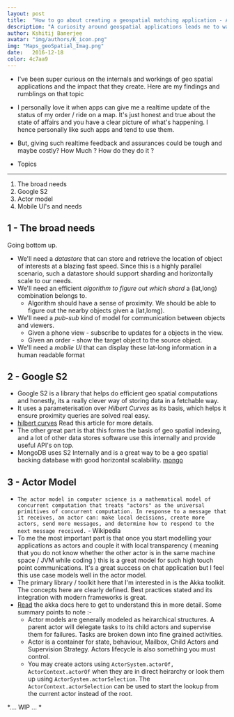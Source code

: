 ```yaml
---
layout: post
title:  "How to go about creating a geospatial matching application - A creators learning and a work in progress"
description: "A curiosity around geospatial applications leads me to wander such lands. This blog details the steps and things I did while creating my geo spatial matching application. WIP"
author: Kshitij Banerjee
avatar: "img/authors/K_icon.png"
img: "Maps_geoSpatial_Imag.png"
date:   2016-12-18
color: 4c7aa9
---
```


* I've been super curious on the internals and workings of geo spatial applications and the impact that they create. Here are my findings and rumblings on that topic

* I personally love it when apps can give me a realtime update of the status of my order / ride on a map.  It's just honest and true about the state of affairs and you have a clear picture of what's happening.
  I hence personally like such apps and tend to use them.

* But, giving such realtime feedback and assurances could be tough and maybe costly? How Much ? How do they do it ?


- Topics
------------
1. The broad needs
2. Google S2
3. Actor model
4. Mobile UI's and needs


1 - The broad needs
------------------------
Going bottom up.
*  We'll need a *datastore* that can store and retrieve the location of object of interests at a blazing fast speed. Since this is a highly parallel scenario, such a datastore should support sharding and horizontally scale to our needs.
* We'll need an efficient *algorithm to figure out which shard* a (lat,long) combination belongs to.
  * Algorithm should have a sense of proximity. We should be able to figure out the nearby objects given a (lat,lomg).
* We'll need a *pub-sub* kind of model for communication between objects and viewers.
  * Given a phone view - subscribe to updates for a objects in the view.
  * Given an order - show the target object to the source object.
* We'll need a *mobile UI* that can display these lat-long information in a human readable format


2 - Google S2
---------------

* Google S2 is a library that helps do efficient geo spatial computations and honestly, its a really clever way of storing data in a fetchable way.
* It uses a parameterisation over _Hilbert Curves_ as its basis, which helps it ensure proximity queries are solved real easy.
* [hilbert curves]( http://blog.christianperone.com/2015/08/googles-s2-geometry-on-the-sphere-cells-and-hilbert-curve/ ) Read this article for more details.
* The other great part is that this forms the basis of geo spatial indexing, and a lot of other data stores software use this internally and provide useful API's on top.
* MongoDB uses S2 Internally and is a great way to be a geo spatial backing database with good horizontal scalability. [mongo]( https://docs.mongodb.com/v3.2/tutorial/geospatial-tutorial/ )


3 - Actor Model
------------------

* `The actor model in computer science is a mathematical model of concurrent computation that treats "actors" as the universal primitives of concurrent computation. In response to a message that it receives, an actor can: make local decisions, create more actors, send more messages, and determine how to respond to the next message received.` - Wikipedia
* To me the most important part is that once you start modelling your applications as actors and couple it with local transparency ( meaning that you do not know whether the other actor is in the same machine space / JVM while coding ) this is a great model for such high touch point communications. It's a great success on chat application but I feel this use case models well in the actor model.
* The primary library / toolkit here that I'm interested in is the Akka toolkit. The concepts here are clearly defined. Best practices stated and its integration with modern frameworks is great.
* [Read](http://akka.io/docs/) the akka docs here to get to understand this in more detail. Some summary points to note :-
  * Actor models are generally modeled as heirarchical structures. A parent actor will delegate tasks to its child actors and supervise them for failures. Tasks are broken down into fine grained activities.
  * Actor is a container for state, behaviour, Mailbox, Child Actors and Supervision Strategy. Actors lifecycle is also something you must control.
  * You may create actors using `ActorSystem.actorOf, ActorContext.actorOf` when they are in direct heirarchy or look them up using `ActorSystem.actorSelection`. The `ActorContext.actorSelection` can be used to start the lookup from the current actor instead of the root.





*.... WIP ... *
